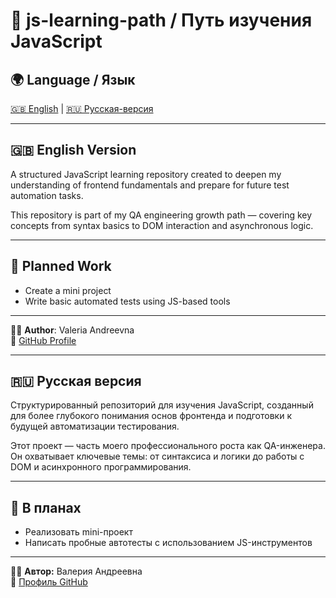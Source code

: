 # 📘 js-learning-path / Путь изучения JavaScript

## 🌍 Language / Язык  
[🇬🇧 English](#-english-version) | [🇷🇺 Русская-версия](#-русская-версия)

---

## 🇬🇧 English Version

A structured JavaScript learning repository created to deepen my understanding of frontend fundamentals and prepare for future test automation tasks.

This repository is part of my QA engineering growth path — covering key concepts from syntax basics to DOM interaction and asynchronous logic.

---

## 📝 Planned Work

- Create a mini project 
- Write basic automated tests using JS-based tools  

---

👩‍💻 **Author**: Valeria Andreevna  
🔗 [GitHub Profile](https://github.com/LovelessReal)

---

## 🇷🇺 Русская версия

Структурированный репозиторий для изучения JavaScript, созданный для более глубокого понимания основ фронтенда и подготовки к будущей автоматизации тестирования.

Этот проект — часть моего профессионального роста как QA-инженера. Он охватывает ключевые темы: от синтаксиса и логики до работы с DOM и асинхронного программирования.

---

## 📝 В планах

- Реализовать mini-проект 
- Написать пробные автотесты с использованием JS-инструментов  

---

👩‍💻 **Автор:** Валерия Андреевна  
🔗 [Профиль GitHub](https://github.com/LovelessReal)
